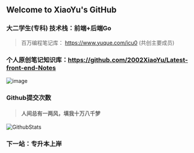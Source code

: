 ## Welcome to XiaoYu's GitHub

### 大二学生(专科) 技术栈：前端+后端Go


> 百万编程笔记库： https://www.yuque.com/icu0 (共创主要成员)
### 个人原创笔记知识库：https://github.com/2002XiaoYu/Latest-front-end-Notes


![image](https://user-images.githubusercontent.com/84832795/212478754-bb2b6468-c2ef-486b-ae8b-a79a0faf715d.png)
<br/>


### Github提交次数<br/>
> #### 人间总有一两风，填我十万八千梦<br/>
![GithubStats](https://github-readme-stats.vercel.app/api?username=2002XiaoYu&show_icons=true&theme=dark&count_private=true)

<!-- github使用语言 -->
<!-- ![Most Used Languages](https://github-readme-stats.vercel.app/api/top-langs/?username=2002XiaoYu0&theme=dark&layout=compact) -->

### 下一站：专升本上岸
<br/>
